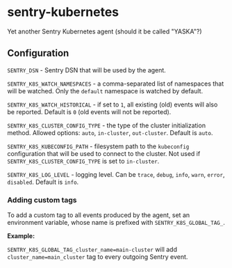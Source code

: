 # sentry-kubernetes

Yet another Sentry Kubernetes agent (should it be called "YASKA"?)

## Configuration

`SENTRY_DSN` - Sentry DSN that will be used by the agent.

`SENTRY_K8S_WATCH_NAMESPACES` - a comma-separated list of namespaces that will be watched. Only the `default` namespace is watched by default.

`SENTRY_K8S_WATCH_HISTORICAL` - if set to `1`, all existing (old) events will also be reported. Default is `0` (old events will not be reported).

`SENTRY_K8S_CLUSTER_CONFIG_TYPE` - the type of the cluster initialization method. Allowed options: `auto`, `in-cluster`, `out-cluster`. Default is `auto`.

`SENTRY_K8S_KUBECONFIG_PATH` - filesystem path to the `kubeconfig` configuration that will be used to connect to the cluster. Not used if `SENTRY_K8S_CLUSTER_CONFIG_TYPE` is set to `in-cluster`.

`SENTRY_K8S_LOG_LEVEL` - logging level. Can be `trace`, `debug`, `info`, `warn`, `error`, `disabled`. Default is `info`.

### Adding custom tags

To add a custom tag to all events produced by the agent, set an environment variable, whose name is prefixed with `SENTRY_K8S_GLOBAL_TAG_`.

**Example:**

`SENTRY_K8S_GLOBAL_TAG_cluster_name=main-cluster` will add `cluster_name=main_cluster` tag to every outgoing Sentry event.
